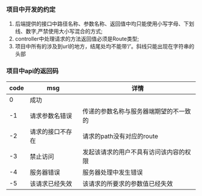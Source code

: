 ### 项目中开发的约定
1. 后端提供的接口中路径名称、参数名称、返回值中均只能使用小写字母、下划线、数字,严禁使用大小写混合的方式;
2. controller中处理请求的方法返回值必须是Route类型;
3. 项目中所有的涉及到url的地方，结尾处均不能带‘/’。斜线只能出现在字符串的头部



### 项目中api的返回码
| code       | msg               |       详情       |
| --------   | -----             |         ---    |
| 0          | 成功               |                |
| -1         | 请求参数名错误      |  传递的参数名称与服务器端期望的不一致的 |
| -2         | 请求的接口不存在     |  请求的path没有对应的route             |
| -3         | 禁止访问            |  发起该请求的用户不具有访问该内容的权限   |
| -4         | 服务器错误          |  服务器处理中发生错误          |
| -5         | 该请求已经失效       |  该请求的所要求的参数值已经失效     |